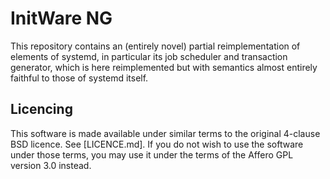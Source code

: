 InitWare NG
===========

This repository contains an (entirely novel) partial reimplementation of
elements of systemd, in particular its job scheduler and transaction generator,
which is here reimplemented but with semantics almost entirely faithful to those
of systemd itself.

Licencing
---------

This software is made available under similar terms to the original 4-clause BSD 
licence. See [LICENCE.md]. If you do not wish to use the software under those
terms, you may use it under the terms of the Affero GPL version 3.0 instead.